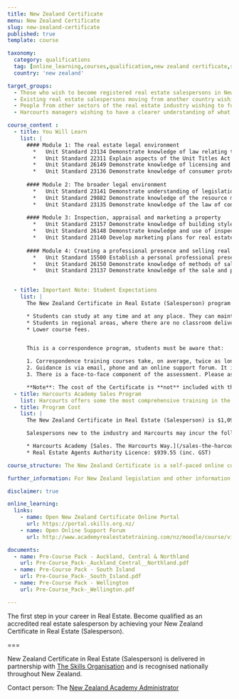 ```yaml
---
title: New Zealand Certificate
menu: New Zealand Certificate
slug: new-zealand-certificate
published: true
template: course

taxonomy:
  category: qualifications
  tag: [online_learning,courses,qualification,new zealand certificate,sales,sales consultant,new zealand]
  country: 'new zealand'

target_groups:
  - Those who wish to become registered real estate salespersons in New Zealand
  - Existing real estate salespersons moving from another country wishing to register as a salesperson
  - People from other sectors of the real estate industry wishing to further develop their knowledge or skills in specific areas
  - Harcourts managers wishing to have a clearer understanding of what their new recruits are learning

course_content :
  - title: You Will Learn
    list: |
      #### Module 1: The real estate legal environment
        *	Unit Standard 23134 Demonstrate knowledge of law relating to land titles, ownership, and transfer of land
        *	Unit Standard 22311 Explain aspects of the Unit Titles Act 2010 for real estate personnel
        *	Unit Standard 26149 Demonstrate knowledge of licensing and code of professional conduct under the Real Estate Act 2008
        *	Unit Standard 23136 Demonstrate knowledge of consumer protection law related to real estate practice
      
      #### Module 2: The broader legal environment
        *	Unit Standard 23141 Demonstrate understanding of legislation as applied to real estate licensees
        *	Unit Standard 29882 Demonstrate knowledge of the resource management and building law relevant to real estate licensees
        *	Unit Standard 23135 Demonstrate knowledge of the law of contract and the law of agency in a real estate context
      
      #### Module 3: Inspection, appraisal and marketing a property
        *	Unit Standard 23157 Demonstrate knowledge of building styles and materials for real estate personnel
        *	Unit Standard 26148 Demonstrate knowledge and use of inspection and appraisal for real estate property
        *	Unit Standard 23140 Develop marketing plans for real estate, qualify customers, and present properties for sale
      
      #### Module 4: Creating a professional presence and selling real estate
        *	Unit Standard 15500 Establish a personal professional presence in the real estate market
        *	Unit Standard 26150 Demonstrate knowledge of methods of sale of real estatein New Zealand
        *	Unit Standard 23137 Demonstrate knowledge of the sale and purchase agreementand facilitate a sale of real estate

      
  - title: Important Note: Student Expectations
    list: |
      The New Zealand Certificate in Real Estate (Salesperson) program in association with The Skills Organisation is completed by correspondence. With classroom-based training there is a teacher on hand to facilitate student learning and assessment and can be completed faster than training by correspondence. However, there are many benefits to training by correspondence, namely:

      * Students can study at any time and at any place. They can maintain a full-time job and complete the program at home or after work.
      * Students in regional areas, where there are no classroom delivered courses available, have access to the program.
      * Lower course fees.


      This is a correspondence program, students must be aware that:

      1. Correspondence training courses take, on average, twice as long to complete as those delivered in the classroom. Students should allow 3-weeks turnaround time after completing each study unit, longer if re-submissions are required.
      2. Guidance is via email, phone and an online support forum. It is essential that students use the online support forum to post any questions.
      3. There is a face-to-face component of the assessment. Please ask the student to contact your local Academy trainer to check for available dates that fit their study time frame before registering for this program.

      **Note**: The cost of the Certificate is **not** included with the cost of the Harcourts Academy Sales Program.
  - title: Harcourts Academy Sales Program
    list: Harcourts offers some the most comprehensive training in the industry. On completion of the New Zealand Certificate in Real Estate (Salesperson), participants go on to complete [Sales. The Harcourts Way.](/sales-the-harcourts-way).
  - title: Program Cost
    list: |
      The New Zealand Certificate in Real Estate (Salesperson) is $1,095 (inc. GST) for the 13 unit standards.

      Salespersons new to the industry and Harcourts may incur the following additional costs:

      * Harcourts Academy [Sales. The Harcourts Way.](/sales-the-harcourts-way): $704.95 (inc. GST)
      * Real Estate Agents Authority Licence: $939.55 (inc. GST)

course_structure: The New Zealand Certificate is a self-paced online course that includes a number of written assessment activities, online interactive practice and support and 1 day in-class reinforcement training and final assessment. Upon enrolment you will have 6 months to complete the course however the average time taken to finish it is approximately 3-4 months.

further_information: For New Zealand legislation and other information visit [REA](https://www.rea.govt.nz/)

disclaimer: true

online_learning:
  links:
    - name: Open New Zealand Certificate Online Portal
      url: https://portal.skills.org.nz/
    - name: Open Online Support Forum
      url: http://www.academyrealestatetraining.com/nz/moodle/course/view.php?id=187

documents:
  - name: Pre-Course Pack - Auckland, Central & Northland
    url: Pre-Course_Pack-_Auckland_Central__Northland.pdf
  - name: Pre-Course Pack - South Island
    url: Pre-Course_Pack-_South_Island.pdf
  - name: Pre-Course Pack - Wellington
    url: Pre-Course_Pack-_Wellington.pdf

---
```


The first step in your career in Real Estate. Become qualified as an accredited real estate salesperson by achieving your New Zealand Certificate in Real Estate (Salesperson).

===

New Zealand Certificate in Real Estate (Salesperson) is delivered in partnership with [The Skills Organisation](http://skills.org.nz/) and is recognised nationally throughout New Zealand.

Contact person: The [New Zealand Academy Administrator](mailto:academy.nz@harcourts.net)
